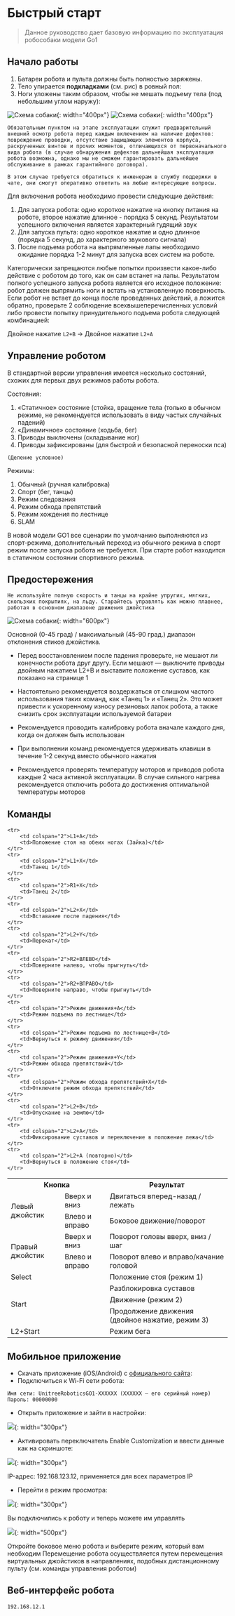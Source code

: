# Быстрый старт

> Данное руководство дает базовую информацию по эксплуатация робособаки модели Go1

## Начало работы

1. Батареи робота и пульта должны быть полностью заряжены.
2. Тело упирается **подкладками** (см. рис) в ровный пол:
3. Ноги уложены таким образом, чтобы не мешать подъему тела (под небольшим углом наружу):

![Схема собаки](/assets/images/go1_scheme.jpg){: width="400px"}
![Схема собаки](/assets/images/go1_image.jpg){: width="400px"}


```note
Обязательным пунктом на этапе эксплуатации служит предварительный внешний осмотр робота перед каждым включением на наличие дефектов: повреждение проводки, отсутствие защищающих элементов корпуса, раскрученных винтов и прочих моментов, отличающихся от первоначального вида робота (в случае обнаружения дефектов дальнейшая эксплуатация робота возможна, однако мы не сможем гарантировать дальнейшее обслуживание в рамках гарантийного договора). 

В этом случае требуется обратиться к инженерам в службу поддержки в чате, они смогут оперативно ответить на любые интересующие вопросы.

```

Для включения робота необходимо провести следующие действия:
1. Для запуска робота: одно короткое нажатие на кнопку питания на роботе, второе нажатие длинное - порядка 5 секунд. Результатом успешного включения является характерный гудящий звук
2. Для запуска пульта: одно короткое нажатие и одно длинное (порядка 5 секунд, до характерного звукового сигнала)
3. После подъема робота на выпрямленные лапы необходимо ожидание порядка 1-2 минут для запуска всех систем на роботе.


Категорически запрещаются любые попытки произвести какое-либо действие с роботом до того, как он сам встанет на лапы. Результатом полного успешного запуска робота является его исходное положение: робот должен выпрямить ноги и встать на установленную поверхность. Если робот не встает до конца после проведенных действий, а ложится обратно, проверьте 2 соблюдение всехвышеперечисленных условий либо провести попытку принудительного подъема робота следующей комбинацией: 

Двойное нажатие `L2+B` -> Двойное нажатие `L2+A`


## Управление роботом

В стандартной версии управления имеется несколько состояний, схожих для первых двух режимов работы робота.

Состояния:
1. «Статичное» состояние (стойка, вращение тела (только в обычном режиме, не рекомендуется использовать  в виду частых случайных падений)
2. «Динамичное» состояние (ходьба, бег)
3. Приводы выключены (складывание ног)
4. Приводы зафиксированы (для быстрой и безопасной переноски пса)

```note
(Деление условное)
```

Режимы:
1. Обычный (ручная калибровка)
2. Спорт (бег, танцы)
3. Режим следования
4. Режим обхода препятствий
5. Режим хождения по лестнице
6. SLAM

В новой модели GO1 все сценарии по умолчанию выполняются из спорт-режима, дополнительный переход из обычного режима в спорт режим после запуска робота не требуется. При старте робот находится в статичном состоянии спортивного режима.

## Предостережения

```warning
Не используйте полную скорость и танцы на крайне упругих, мягких, скользких покрытиях, на льду. Старайтесь управлять как можно плавнее, работая в основном диапазоне движения джойстика
```

![Схема собаки](/assets/images/stick_danger_zone.jpg){: width="600px"}

Основной (0-45 град) / максимальный (45-90 град.) диапазон отклонения стиков джойстика. 

- Перед восстановлением после падения проверьте, не мешают ли конечности робота друг другу. Если мешают — выключите приводы двойным нажатием L2+B и выставите положение суставов, как показано на странице 1

- Настоятельно рекомендуется воздержаться от слишком частого использования таких команд, как «Танец 1» и «Танец 2». Это может привести к ускоренному износу резиновых лапок робота, а также снизить срок эксплуатации используемой батареи 

- Рекомендуется проводить калибровку робота вначале каждого дня, когда он должен быть использован

- При выполнении команд рекомендуется удерживать клавиши в течение 1-2 секунд вместо обычного нажатия

- Рекомендуется проверять температуру моторов и приводов робота каждые 2 часа активной эксплуатации. В случае сильного нагрева рекомендуется отключить робота до достижения оптимальной температуры моторов

## Команды

<table>
	<tr>
	    <th colspan="2">Кнопка</th>
	    <th>Результат</th>
	</tr >
	<tr>
	    <td rowspan="2">Левый джойстик</td>
	    <td>Вверх и вниз</td>
	    <td>Двигаться вперед-назад / лежать</td>
	</tr>
	<tr>
	    <td>Влево и вправо</td>
	    <td>Боковое движение/поворот</td>
	</tr>
	<tr>
	    <td rowspan="2">Правый джойстик</td>
	    <td>Вверх и вниз</td>
	    <td>Поворот головы вверх, вниз / шаг</td>
	</tr>
	<tr>
	    <td>Влево и вправо</td>
	    <td>Поворот влево и вправо/качание головой</td>
	</tr>
	<tr>
	    <td colspan="2">Select</td>
	    <td>Положение стоя (режим 1)</td>
	</tr>
	<tr>
	    <td colspan="2" rowspan="3">Start</td>
	    <td>Разблокировка суставов</td>
	</tr>
	<tr>
	    <td>Движение (режим 2)</td>
	</tr>
	<tr>
	    <td>Продолжение движения (двойное нажатие, режим 3)</td>
	</tr>
	<tr>
	    <td colspan="2">L2+Start</td>
	    <td>Режим бега</td>
	</tr>

	<tr>
	    <td colspan="2">L1+A</td>
	    <td>Положение стоя на обеих ногах (Зайка)</td>
	</tr>
	<tr>
	    <td colspan="2">L1+X</td>
	    <td>Танец 1</td>
	</tr>
	<tr>
	    <td colspan="2">R1+X</td>
	    <td>Танец 2</td>
	</tr>
	<tr>
	    <td colspan="2">L2+X</td>
	    <td>Вставание после падения</td>
	</tr>
	<tr>
	    <td colspan="2">L2+Y</td>
	    <td>Перекат</td>
	</tr>
	<tr>
	    <td colspan="2">R2+ВЛЕВО</td>
	    <td>Поверните налево, чтобы прыгнуть</td>
	</tr>
	<tr>
	    <td colspan="2">R2+ВПРАВО</td>
	    <td>Поверните направо, чтобы прыгнуть</td>
	</tr>
	<tr>
	    <td colspan="2">Режим движения+А</td>
	    <td>Режим подъема по лестнице</td>
	</tr>
	<tr>
	    <td colspan="2">Режим подъема по лестнице+B</td>
	    <td>Вернуться к режиму движения</td>
	</tr>
	<tr>
	    <td colspan="2">Режим движения+Y</td>
	    <td>Режим обхода препятствий</td>
	</tr>
	<tr>
	    <td colspan="2">Режим обхода препятствий+X</td>
	    <td>Отключите режим обхода препятствий</td>
	</tr>
	<tr>
	    <td colspan="2">L2+B</td>
	    <td>Опускание на землю</td>
	</tr>
	<tr>
	    <td colspan="2">L2+A</td>
	    <td>Фиксирование суставов и переключение в положение лежа</td>
	</tr>
	<tr>
	    <td colspan="2">L2+A (повторно)</td>
	    <td>Вернуться в положение стоя</td>
	</tr>
</table>

## Мобильное приложение

- Скачать приложение (iOS/Android) с [официального сайта](https://www.unitree.com/en/):
- Подключиться к Wi-Fi сети робота:
```
Имя сети: UnitreeRoboticsGO1-XXXXXX (XXXXXX — его серийный номер)
Пароль: 00000000
```
- Открыть приложение и зайти в настройки:

![](/assets/images/go1_app_1.jpg){: width="300px"}

- Активировать переключатель Enable Customization и ввести данные как на скриншоте:

![](/assets/images/go1_app_2.jpg){: width="300px"}

IP-адрес: 192.168.123.12, применяется для всех параметров IP

- Перейти в режим просмотра:

![](/assets/images/go1_app_3.jpg){: width="300px"}

Вы подключились к роботу и теперь можете им управлять

![](/assets/images/go1_app_4.jpg){: width="500px"}

Откройте боковое меню робота и выберите режим, который вам
необходим
Перемещение робота осуществляется путем перемещения виртуальных
джойстиков в направлениях, подобных дистанционному пульту (см.
команды управления роботом)

## Веб-интерфейс робота

```
192.168.12.1
```





